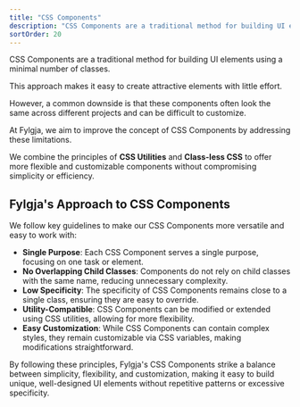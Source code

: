 ```yaml
---
title: "CSS Components"
description: "CSS Components are a traditional method for building UI elements using a minimal number of classes"
sortOrder: 20
---
```


CSS Components are a traditional method for building UI elements using a minimal number of classes.

This approach makes it easy to create attractive elements with little effort.

However, a common downside is that these components often look the same across different projects
and can be difficult to customize.

At Fylgja, we aim to improve the concept of CSS Components by addressing these limitations.

We combine the principles of **CSS Utilities** and **Class-less CSS** to offer more flexible
and customizable components without compromising simplicity or efficiency.

## Fylgja's Approach to CSS Components

We follow key guidelines to make our CSS Components more versatile and easy to work with:

- **Single Purpose**: Each CSS Component serves a single purpose, focusing on one task or element.
- **No Overlapping Child Classes**: Components do not rely on child classes with the same name,
  reducing unnecessary complexity.
- **Low Specificity**: The specificity of CSS Components remains close to a single class,
  ensuring they are easy to override.
- **Utility-Compatible**: CSS Components can be modified or extended using CSS utilities,
  allowing for more flexibility.
- **Easy Customization**: While CSS Components can contain complex styles,
  they remain customizable via CSS variables, making modifications straightforward.

By following these principles, Fylgja's CSS Components strike a balance between simplicity,
flexibility, and customization, making it easy to build unique,
well-designed UI elements without repetitive patterns or excessive specificity.
